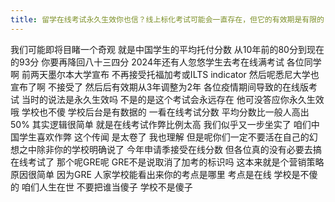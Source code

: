 ```yaml
---
title: 留学在线考试永久生效你也信？线上标化考试可能会一直存在，但它的有效期是有限的
---
```

我们可能即将目睹一个奇观
就是中国学生的平均托付分数
从10年前的80分到现在的93分
你要再降回八十三四分
2024年还有人忽悠学生去考在线满考试
各位同学啊
前两天墨尔本大学宣布
不再接受托福加考或ILTS indicator
然后呢悉尼大学也宣布了啊
不接受了
然后后有效期从3年调整为2年
各位疫情期间导致的在线版考试
当时的说法是永久生效吗
不是的是这个考试会永远存在
他可没答应你永久生效哦
学校也不傻
学校后台是有数据的
一看在线考试分数
平均分数比一般人高出50%
其实逻辑很简单
就是在线考试作弊比例太高
我们似乎又一步坐实了
咱们中国学生喜欢作弊
这个传闻
是太卷了
我也理解
但是呢你们一定不要活在自己的幻
想之中除非你的学校明确说了
今年申请季接受在线分数
但各位真的没有必要去搞在线考试了
那个呢GRE呢
GRE不是说取消了加考的标识吗
这本来就是个营销策略
原因很简单
因为GRE
人家学校能看出来你的考点是哪里
考点是在线
学校是不傻的
咱们人生在世
不要把谁当傻子
学校不是傻子
